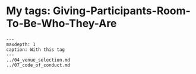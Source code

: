 # My tags: Giving-Participants-Room-To-Be-Who-They-Are

```{toctree}
---
maxdepth: 1
caption: With this tag
---
../04_venue_selection.md
../07_code_of_conduct.md
```

